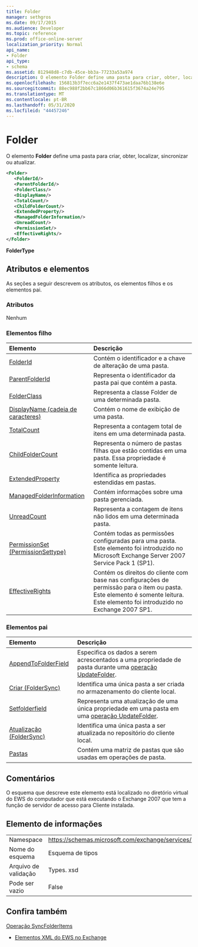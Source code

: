 ```yaml
---
title: Folder
manager: sethgros
ms.date: 09/17/2015
ms.audience: Developer
ms.topic: reference
ms.prod: office-online-server
localization_priority: Normal
api_name:
- Folder
api_type:
- schema
ms.assetid: 812948d8-c7db-45ce-bb3a-77233a53a974
description: O elemento Folder define uma pasta para criar, obter, localizar, sincronizar ou atualizar.
ms.openlocfilehash: 156813b3f7ecc6a2e1437f473ae1daa76b138e6e
ms.sourcegitcommit: 88ec988f2bb67c1866d06b361615f3674a24e795
ms.translationtype: MT
ms.contentlocale: pt-BR
ms.lasthandoff: 05/31/2020
ms.locfileid: "44457246"
---
```

# <a name="folder"></a>Folder

O elemento **Folder** define uma pasta para criar, obter, localizar, sincronizar ou atualizar. 
  
```xml
<Folder>
   <FolderId/>
   <ParentFolderId/>
   <FolderClass/>
   <DisplayName/>
   <TotalCount/>
   <ChildFolderCount/>
   <ExtendedProperty/>
   <ManagedFolderInformation/>
   <UnreadCount/>
   <PermissionSet/>
   <EffectiveRights/>
</Folder>
```

 **FolderType**
## <a name="attributes-and-elements"></a>Atributos e elementos

As seções a seguir descrevem os atributos, os elementos filhos e os elementos pai.
  
### <a name="attributes"></a>Atributos

Nenhum
  
### <a name="child-elements"></a>Elementos filho

|**Elemento**|**Descrição**|
|:-----|:-----|
|[FolderId](folderid.md) <br/> |Contém o identificador e a chave de alteração de uma pasta.  <br/> |
|[ParentFolderId](parentfolderid.md) <br/> |Representa o identificador da pasta pai que contém a pasta.  <br/> |
|[FolderClass](folderclass.md) <br/> |Representa a classe Folder de uma determinada pasta.  <br/> |
|[DisplayName (cadeia de caracteres)](displayname-string.md) <br/> |Contém o nome de exibição de uma pasta.  <br/> |
|[TotalCount](totalcount.md) <br/> |Representa a contagem total de itens em uma determinada pasta.  <br/> |
|[ChildFolderCount](childfoldercount.md) <br/> |Representa o número de pastas filhas que estão contidas em uma pasta. Essa propriedade é somente leitura.  <br/> |
|[ExtendedProperty](extendedproperty.md) <br/> |Identifica as propriedades estendidas em pastas.  <br/> |
|[ManagedFolderInformation](managedfolderinformation.md) <br/> |Contém informações sobre uma pasta gerenciada.  <br/> |
|[UnreadCount](unreadcount.md) <br/> |Representa a contagem de itens não lidos em uma determinada pasta.  <br/> |
|[PermissionSet (PermissionSettype)](permissionset-permissionsettype.md) <br/> |Contém todas as permissões configuradas para uma pasta. Este elemento foi introduzido no Microsoft Exchange Server 2007 Service Pack 1 (SP1).  <br/> |
|[EffectiveRights](effectiverights.md) <br/> |Contém os direitos do cliente com base nas configurações de permissão para o item ou pasta. Este elemento é somente leitura. Este elemento foi introduzido no Exchange 2007 SP1.  <br/> |
   
### <a name="parent-elements"></a>Elementos pai

|**Elemento**|**Descrição**|
|:-----|:-----|
|[AppendToFolderField](appendtofolderfield.md) <br/> |Especifica os dados a serem acrescentados a uma propriedade de pasta durante uma [operação UpdateFolder](updatefolder-operation.md).  <br/> |
|[Criar (FolderSync)](create-foldersync.md) <br/> |Identifica uma única pasta a ser criada no armazenamento do cliente local.  <br/> |
|[Setfolderfield](setfolderfield.md) <br/> |Representa uma atualização de uma única propriedade em uma pasta em uma [operação UpdateFolder](updatefolder-operation.md).  <br/> |
|[Atualização (FolderSync)](update-foldersync.md) <br/> |Identifica uma única pasta a ser atualizada no repositório do cliente local.  <br/> |
|[Pastas](folders-ex15websvcsotherref.md) <br/> |Contém uma matriz de pastas que são usadas em operações de pasta.  <br/> |
   
## <a name="remarks"></a>Comentários

O esquema que descreve este elemento está localizado no diretório virtual do EWS do computador que está executando o Exchange 2007 que tem a função de servidor de acesso para Cliente instalada.
  
## <a name="element-information"></a>Elemento de informações

|||
|:-----|:-----|
|Namespace  <br/> |https://schemas.microsoft.com/exchange/services/2006/types  <br/> |
|Nome do esquema  <br/> |Esquema de tipos  <br/> |
|Arquivo de validação  <br/> |Types. xsd  <br/> |
|Pode ser vazio  <br/> |False  <br/> |
   
## <a name="see-also"></a>Confira também



[Operação SyncFolderItems](syncfolderitems-operation.md)


- [Elementos XML do EWS no Exchange](ews-xml-elements-in-exchange.md)


